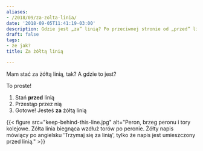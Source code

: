 ```yaml
---
aliases:
- /2018/09/za-zolta-linia/
date: '2018-09-05T11:41:19-03:00'
description: Gdzie jest „za” linią? Po przeciwnej stronie od „przed” linią?
draft: false
tags:
- że jak?
title: Za żółtą linią

---
```


Mam stać za żółtą linią, tak? A gdzie to jest?

To proste!

1. Stań **przed** linią
1. Przestąp przez nią
1. Gotowe! Jesteś **za** żółtą linią

{{< figure src="keep-behind-this-line.jpg" alt="Peron, brzeg peronu i tory kolejowe. Zółta linia biegnąca wzdłuż torów po peronie. Żółty napis mówiący po angielsku 'Trzymaj się za linią', tylko że napis jest umieszczony przed linią." >}}
